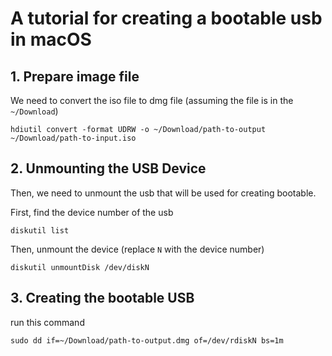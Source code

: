 # A tutorial for creating a bootable usb in macOS

## 1. Prepare image file
We need to convert the iso file to dmg file (assuming the file is in the `~/Download`)
```
hdiutil convert -format UDRW -o ~/Download/path-to-output ~/Download/path-to-input.iso
```

## 2. Unmounting the USB Device
Then, we need to unmount the usb that will be used for creating bootable.

First, find the device number of the usb
```
diskutil list
```

Then, unmount the device (replace `N` with the device number)
```
diskutil unmountDisk /dev/diskN
```

## 3. Creating the bootable USB
run this command
```
sudo dd if=~/Download/path-to-output.dmg of=/dev/rdiskN bs=1m
```
